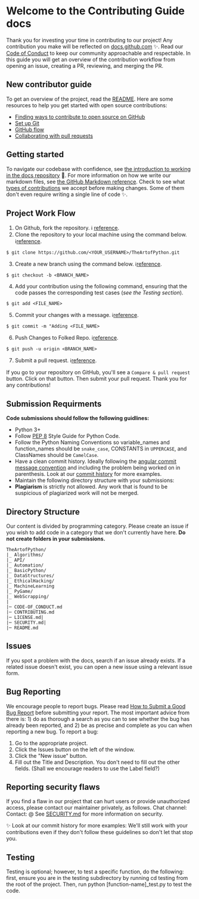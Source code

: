 # Welcome to the Contributing Guide docs

Thank you for investing your time in contributing to our project! Any contribution you make will be reflected on [docs.github.com](https://docs.github.com/en) :sparkles:. 
Read our [Code of Conduct](https://github.com/seraph776/CrackingtheCodingInterview-PythonSolutions/blob/main/docs/CODE-OF-CONDUCT.md) to keep our community approachable and respectable. In this guide you will get an overview of the contribution workflow from opening an issue, creating a PR, reviewing, and merging the PR.


##  New contributor guide

To get an overview of the project, read the [README](README.md). Here are some resources to help you get started with open source contributions:

- [Finding ways to contribute to open source on GitHub](https://docs.github.com/en/get-started/exploring-projects-on-github/finding-ways-to-contribute-to-open-source-on-github)
- [Set up Git](https://docs.github.com/en/get-started/quickstart/set-up-git)
- [GitHub flow](https://docs.github.com/en/get-started/quickstart/github-flow)
- [Collaborating with pull requests](https://docs.github.com/en/github/collaborating-with-pull-requests)


## Getting started 

To navigate our codebase with confidence, see [the introduction to working in the docs repository](https://docs.github.com/en) :confetti_ball:. For more information on how we write our markdown files, see [the GitHub Markdown reference](https://docs.github.com/en/github/writing-on-github/getting-started-with-writing-and-formatting-on-github/basic-writing-and-formatting-syntax). Check to see what [types of contributions](https://github.com/github/docs/blob/main/contributing/types-of-contributions.md) we accept before making changes.
Some of them don't even require writing a single line of code :sparkles:.



## Project Work Flow 


1. On Github, fork the repository. ℹ️ [reference](https://docs.github.com/en/get-started/quickstart/fork-a-repo#forking-a-repository).
2. Clone the repository to your local machine using the command below. ℹ️[reference](https://docs.github.com/en/get-started/quickstart/fork-a-repo#cloning-your-forked-repository).
```
$ git clone https://github.com/<YOUR_USERNAME>/TheArtofPython.git
```
3. Create a new branch using the command below. ℹ️[reference](https://docs.github.com/en/desktop/contributing-and-collaborating-using-github-desktop/making-changes-in-a-branch/managing-branches#creating-a-branch). 
```
$ git checkout -b <BRANCH_NAME>
```
4. Add your contribution using the following command, ensuring that the code passes the corresponding test cases (_see the Testing section_).
```
$ git add <FILE_NAME>
```
5. Commit your changes with a message. ℹ️[reference](https://docs.github.com/en/desktop/contributing-and-collaborating-using-github-desktop/making-changes-in-a-branch/committing-and-reviewing-changes-to-your-project).
```
$ git commit -m "Adding <FILE_NAME>
```
6. Push Changes to Folked Repo. ℹ️[reference](https://docs.github.com/en/get-started/using-git/pushing-commits-to-a-remote-repository).
```
$ git push -u origin <BRANCH_NAME>
```
7. Submit a pull request. ℹ️[reference](https://docs.github.com/en/pull-requests/collaborating-with-pull-requests/proposing-changes-to-your-work-with-pull-requests/creating-a-pull-request).

If you go to your repository on GitHub, you'll see a `Compare & pull request` button. Click on that button. Then submit your pull request. Thank you for any contributions!

## Submission Requirments 

**Code submissions should follow  the following guidlines:**

- Python 3+
- Follow [PEP 8](https://www.python.org/dev/peps/pep-0008/) Style Guide for Python Code.
- Follow the Python Naming Conventions so variable_names and function_names should be `snake_case`, CONSTANTS in `UPPERCASE`, and ClassNames should be `CamelCase`.
- Have a clean commit history. Ideally following the [angular commit message convention](https://github.com/angular/angular/blob/master/CONTRIBUTING.md#type)
and including the problem being worked on in parenthesis. Look at our [commit history](https://github.com/careercup/TheArtofPython/commits/master) for more examples.
- Maintain the following directory structure with your submissions:
- **Plagiarism** is strictly not allowed. Any work that is found to be suspicious of plagiarized work will not be merged.

## Directory Structure 
Our content is divided by programming category. Please create an issue if you wish to add code in a category that we don't currently have here.
**Do not create folders in your submissions.** 

```
TheArtofPython/
|_ Algorithms/
|_ API/
|_ Automation/
|_ BasicPython/
|_ DataStructures/
|_ EthicalHacking/
|_ MachineLearning
|_ PyGame/
|_ WebScrapping/
|
|─ CODE-OF_CONDUCT.md
|─ CONTRIBUTING.md
|─ LICENSE.md|  
|─ SECURITY.md|  
|─ README.md

```


## Issues

If you spot a problem with the docs, search if an issue already exists. If a related issue doesn't exist, you can open a new issue using a relevant issue form.


## Bug Reporting 

We encourage people to report bugs. Please read [How to Submit a Good Bug Report](https://github.com/theopensourceway/guidebook/blob/main/bug_report.adoc) before submitting your report. The most important advice from there is: 1) do as thorough a search as you can to see whether the bug has already been reported, and 2) be as precise and complete as you can when reporting a new bug.
To report a bug:

1. Go to the appropriate project.
2. Click the Issues button on the left of the window.
3. Click the "New issue" button.
4. Fill out the Title and Description. You don't need to fill out the other fields. (Shall we encourage readers to use the Label field?)



## Reporting security flaws
If you find a flaw in our project that can hurt users or provide unauthorized access, please contact our maintainer privately, as follows.
Chat channel:
Contact: @
See [SECURITY.md]() for more information on security.

✨ Look at our commit history for more examples: We'll still work with your contributions even if they don't follow these guidelines so don't let that stop you.


## Testing 

Testing is optional; however, to test a specific function, do the following: first, ensure you are in the testing subdirectory by running cd testing from the root of the project. Then, run python [function-name]_test.py to test the code.
